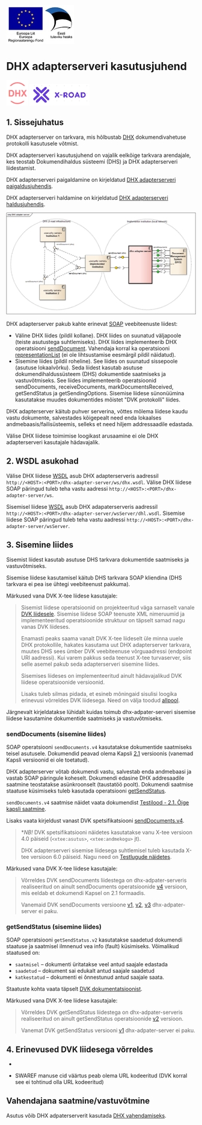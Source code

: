 ![](EL_Regionaalarengu_Fond_horisontaalne.jpg)


# DHX adapterserveri kasutusjuhend

![](DHX.PNG)  ![](X-ROAD.PNG)

## 1. Sissejuhatus
DHX adapterserver on tarkvara, mis hõlbustab [DHX](https://e-gov.github.io/DHX/) dokumendivahetuse protokolli kasutusele võtmist.

DHX adapterserveri kasutusjuhend on vajalik eelkõige tarkvara arendajale, kes teostab Dokumendihaldus süsteemi (DHS) ja DHX adapterserveri liidestamist. 

DHX adapterserveri paigaldamine on kirjeldatud [DHX adapterserveri paigaldusjuhendis](adapter-server-paigaldusjuhend.md).

DHX adapterserveri haldamine on kirjeldatud [DHX adapterserveri haldusjuhendis](adapter-server-haldusjuhend.md).

![](dhx-adapter-server.png)

DHX adapterserver pakub kahte erinevat [SOAP](https://www.w3.org/TR/2000/NOTE-SOAP-20000508/) veebiteenuste liidest:
* Väline DHX liides (pildil kollane). DHX liides on suunatud väljapoole (teiste asutustega suhtlemiseks). DHX liides implementeerib DHX operatsiooni [sendDocument](https://github.com/e-gov/DHX/blob/master/files/sendDocument.md). Vahendaja korral ka operatsiooni [representationList](https://github.com/e-gov/DHX/blob/master/files/representationList.md) (ei ole lihtsustamise eesmärgil pildil näidatud).
* Sisemine liides (pildil roheline). See liides on suunatud sissepoole (asutuse lokaalvõrku). Seda liidest kasutab asutuse dokumendihaldussüsteem (DHS) dokumentide saatmiseks ja vastuvõtmiseks. See liides implementeerib operatsioonid sendDocuments, receiveDocuments, markDocumentsReceived, getSendStatus ja getSendingOptions. Sisemise liidese sünonüümina kasutatakse muudes dokumentides mõistet "DVK protokolli" liides.

DHX adapterserver käitub puhver serverina, võttes mõlema liidese kaudu vastu dokumente, salvestades kõigepealt need enda lokaalses andmebaasis/failisüsteemis, selleks et need hiljem addressaadile edastada.

Välise DHX liidese toimimise loogikast arusaamine ei ole DHX adapterserveri kasutajale hädavajalik.

## 2. WSDL asukohad

Välise DHX liidese [WSDL](../dhx-adapter-ws/src/main/resources/dhx.wsdl) asub DHX adapterserveris aadressil `http://<HOST>:<PORT>/dhx-adapter-server/ws/dhx.wsdl`.
Välise DHX liidese SOAP päringud tuleb teha vastu aadressi `http://<HOST>:<PORT>/dhx-adapter-server/ws`.

Sisemisel liidese [WSDL](../dhx-adapter-server/src/main/resources/dhl.wsdl) asub DHX adapaterserveris aadressil `http://<HOST>:<PORT>/dhx-adapter-server/wsServer/dhl.wsdl`. 
Sisemise liidese SOAP päringud tuleb teha vastu aadressi `http://<HOST>:<PORT>/dhx-adapter-server/wsServer`.
  
## 3. Sisemine liides

Sisemist liidest kasutab asutuse DHS tarkvara dokumentide saatmiseks ja vastuvõtmiseks.

Sisemise liidese kasutamisel käitub DHS tarkvara SOAP kliendina (DHS tarkvara ei pea ise ühtegi veebiteenust pakkuma).

Märkused vana DVK X-tee liidese kasutajale: 
> Sisemist liidese operatsioonid on projekteeritud väga sarnaselt vanale [DVK liidesele](https://github.com/e-gov/DVK/blob/master/doc/DVKspek.md). 
> Sisemise liidese SOAP teenuste XML nimeruumid ja implementeeritud operatsioonide struktuur on täpselt samad nagu vanas DVK liideses.
> 
> Enamasti peaks saama vanalt DVK X-tee liideselt üle minna uuele DHX protokollile, hakates kasutama uut DHX adapterserver tarkvara, muutes DHS sees ümber DVK veebiteenuse võrguaadressi (endpoint URI aadressi).
> Kui varem pakkus seda teenust X-tee turvaserver, siis selle asemel pakub seda adapterserveri sisemine liides.
> 
> Sisemises liideses on implementeeritud ainult hädavajalikud DVK liidese operatsioonide versioonid.
>
> Lisaks tuleb silmas pidada, et esineb mõningaid sisulisi loogika erinevusi võrreldes DVK liidesega. Need on välja toodud [allpool](#4-erinevused-dvk-liidesega-võrreldes). 

Järgnevalt kirjeldatakse lühidalt kuidas toimub dhx-adpater-serveri sisemise liidese kasutamine dokumentide saatmiseks ja vastuvõtmiseks. 

### sendDocuments (sisemine liides)

SOAP operatsiooni `sendDocuments.v4` kasutatakse dokumentide saatmiseks teisel asutusele.
Dokumendid peavad olema Kapsli [2.1](https://github.com/e-gov/DHX-adapter/blob/master/dhx-adapter-core/src/main/resources/Dvk_kapsel_vers_2_1_eng_est.xsd) versioonis (vanemad Kapsli versioonid ei ole toetatud).

DHX adapterserver võtab dokumendi vastu, salvestab enda andmebaasi ja vastab SOAP päringule koheselt. 
Dokumendi edasine DHX addresaadile saatmine teostatakse asünkroonselt (taustatöö poolt).
Dokumendi saatmise staatuse küsimiseks tuleb kasutada operatsiooni [getSendStatus](#getsendstatus-sisemine-liides).

`sendDocuments.v4` saatmise näidet vaata dokumendist [Testilood - 2.1. Õige kapsli saatmine](https://github.com/e-gov/DHX-adapter/blob/master/docs/adapter-server-testilood.md#2.1).
 
 Lisaks vaata kirjeldust vanast DVK spetsifikatsiooni [sendDocuments.v4](https://github.com/e-gov/DVK/blob/master/doc/DVKspek.md#senddocumentsv4). 
> **NB!* DVK spetsifikatsiooni näidetes kasutatakse vanu X-tee versioon 4.0 päiseid (`<xtee:asutus>`, `<xtee:andmekogu>` jt).
> 
> DHX adapterserveri sisemise liidesega suhtlemisel tuleb kasutada  X-tee versioon 6.0 päiseid. Nagu need on [Testlugude näidetes](https://github.com/e-gov/DHX-adapter/blob/master/docs/adapter-server-testilood.md#2.1).

Märkused vana DVK X-tee liidese kasutajale:
> Võrreldes DVK sendDocuments liidestega on dhx-adpater-serveris realiseeritud on ainult sendDocuments operatsioonide [v4](https://github.com/e-gov/DVK/blob/master/doc/DVKspek.md#senddocumentsv4) versioon, mis eeldab et dokumendi Kapsel on 2.1 formaadis.
>
> Vanemaid DVK sendDocuments versioone [v1](https://github.com/e-gov/DVK/blob/master/doc/DVKspek.md#senddocumentsv1), [v2](https://github.com/e-gov/DVK/blob/master/doc/DVKspek.md#senddocumentsv2), [v3](https://github.com/e-gov/DVK/blob/master/doc/DVKspek.md#senddocumentsv3) dhx-adpater-server ei paku.


### getSendStatus (sisemine liides)

SOAP operatsiooni `getSendStatus.v2` kasutatakse saadetud dokumendi staatuse ja saatmisel ilmnenud vea info (fault) küsimiseks.
Võimalikud staatused on:
* `saatmisel` – dokumenti üritatakse veel antud saajale edastada
* `saadetud` – dokument sai edukalt antud saajale saadetud
* `katkestatud` – dokumenti ei õnnestunud antud saajale saata.

Staatuste kohta vaata täpselt [DVK dokumentatsioonist](https://github.com/e-gov/DVK/blob/master/doc/DVKspek.md#edastatud-dokumentide-staatuse-kontroll).

Märkused vana DVK X-tee liidese kasutajale:
> Võrreldes DVK getSendStatus liidestega on dhx-adpater-serveris realiseeritud on ainult getSendStatus operatsioonide [v2](https://github.com/e-gov/DVK/blob/master/doc/DVKspek.md#getsendstatusv2) versioon.
>
> Vanemat DVK getSendStatus versiooni [v1](https://github.com/e-gov/DVK/blob/master/doc/DVKspek.md#getsendstatusv1) dhx-adpater-server ei paku.


## 4. Erinevused DVK liidesega võrreldes

* 

* SWAREF manuse cid väärtus peab olema URL kodeeritud (DVK korral see ei tohtinud olla URL kodeeritud)

## Vahendajana saatmine/vastuvõtmine

Asutus võib DHX adpaterserverit kasutada [DHX vahendamiseks](https://e-gov.github.io/DHX/#6-vahendamine). 



 
